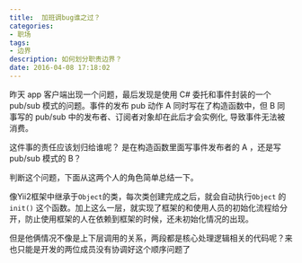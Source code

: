 ```yaml
---
title:  加班调bug谁之过？
categories:
- 职场
tags:
- 边界
description: 如何划分职责边界？
date: 2016-04-08 17:18:02
---
```


昨天 app 客户端出现一个问题，最后发现是使用 C# 委托和事件封装的一个 pub/sub 模式的问题。事件的发布 pub 动作 A 同时写在了构造函数中，但 B 同事写的 pub/sub 中的发布者、订阅者对象却在此后才会实例化, 导致事件无法被消费。

<!-- 为什么这样写呢？ -->
<!-- 构造函数的功能是用来初始化，一般用来解决成员变量的初始化，或者说是对外部的依赖问题 -->

这件事的责任应该划归给谁呢？ 是在构造函数里面写事件发布者的 A ，还是写 pub/sub 模式的 B？

判断这个问题，下面从这两个人的角色简单总结一下。

<!-- 问题出现在了构造函数里面，构造函数一般用来做`一些初始化的工作，像对成员变量的初值的初始化，实现依赖注入，对一些数据信息的预处理`。

这样来看到底是谁的责任，就跟代码所起的作用相关了 -->


<!-- 如果这段代码是应用和用户之间的交互相关的逻辑问题，那么很明显不该把这段事件发布相关代码写到构造函数中。 -->
像Yii2框架中继承于`Object`的类，每次类创建完成之后，就会自动执行`Object` 的 `init()` 这个函数。加上这么一层，就实现了框架的和使用人员的初始化流程给分开，防止使用框架的人在依赖到框架的时候，还未初始化情况的出现。

但是他俩情况不像是上下层调用的关系，两段都是核心处理逻辑相关的代码呢？来也只能是开发的两位成员没有协调好这个顺序问题了

<!-- 归根结底就是代码是核心基础代码，还是应用层业务逻辑代码与何时调用的问题。 -->
<!-- 
>其实他们都是开发人员，这里只是用开发与用户用来比喻一个人程序依赖另一个人的程序，比如框架的开发者就是开发人员，二使用框架的人就是用户、
 -->
<!-- 

依赖注入容器和自动加载
 -->
<!-- 要是两段都是核心处理相关的代码呢？看来也只能是开发的两个成员协调好这个顺序问题了商讨一下调用次序了 -->

